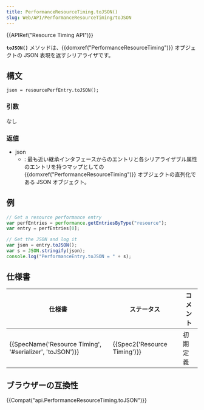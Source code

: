 ```yaml
---
title: PerformanceResourceTiming.toJSON()
slug: Web/API/PerformanceResourceTiming/toJSON
---
```


{{APIRef("Resource Timing API")}}

**`toJSON()`** メソッドは、{{domxref("PerformanceResourceTiming")}} オブジェクトの JSON 表現を返すシリアライザです。

## 構文

```
json = resourcePerfEntry.toJSON();
```

### 引数

なし

### 返値

- json
  - : 最も近い継承インタフェースからのエントリと各シリアライザブル属性のエントリを持つマップとしての {{domxref("PerformanceResourceTiming")}} オブジェクトの直列化である JSON オブジェクト。

## 例

```js
// Get a resource performance entry
var perfEntries = performance.getEntriesByType("resource");
var entry = perfEntries[0];

// Get the JSON and log it
var json = entry.toJSON();
var s = JSON.stringify(json);
console.log("PerformanceEntry.toJSON = " + s);
```

## 仕様書

| 仕様書                                                                       | ステータス                           | コメント |
| ---------------------------------------------------------------------------- | ------------------------------------ | -------- |
| {{SpecName('Resource Timing', '#serializer', 'toJSON')}} | {{Spec2('Resource Timing')}} | 初期定義 |

## ブラウザーの互換性

{{Compat("api.PerformanceResourceTiming.toJSON")}}

